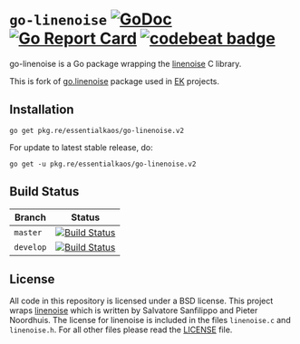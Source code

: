 # `go-linenoise` [![GoDoc](https://godoc.org/pkg.re/essentialkaos/go-linenoise.v2?status.svg)](https://godoc.org/pkg.re/essentialkaos/go-linenoise.v2) [![Go Report Card](https://goreportcard.com/badge/github.com/essentialkaos/go-linenoise)](https://goreportcard.com/report/github.com/essentialkaos/go-linenoise) [![codebeat badge](https://codebeat.co/badges/f7800a13-657f-4be9-a359-2845f3433588)](https://codebeat.co/projects/github-com-essentialkaos-go-linenoise)

go-linenoise is a Go package wrapping the [linenoise](https://github.com/antirez/linenoise) C library. 

This is fork of [go.linenoise](https://github.com/GeertJohan/go.linenoise) package used in [EK](https://github.com/essentialkaos) projects.

## Installation

```
go get pkg.re/essentialkaos/go-linenoise.v2
```

For update to latest stable release, do:

```
go get -u pkg.re/essentialkaos/go-linenoise.v2
```

## Build Status

| Branch | Status |
|------------|--------|
| `master` | [![Build Status](https://travis-ci.org/essentialkaos/go-linenoise.svg?branch=master)](https://travis-ci.org/essentialkaos/go-linenoise) |
| `develop` | [![Build Status](https://travis-ci.org/essentialkaos/go-linenoise.svg?branch=develop)](https://travis-ci.org/essentialkaos/go-linenoise) |

## License
All code in this repository is licensed under a BSD license.
This project wraps [linenoise](https://github.com/antirez/linenoise) which is written by Salvatore Sanfilippo and Pieter Noordhuis. The license for linenoise is included in the files `linenoise.c` and `linenoise.h`.
For all other files please read the [LICENSE](LICENSE) file.